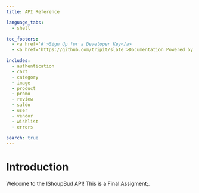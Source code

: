 ```yaml
---
title: API Reference

language_tabs:
  - shell

toc_footers:
  - <a href='#'>Sign Up for a Developer Key</a>
  - <a href='https://github.com/tripit/slate'>Documentation Powered by Slate</a>

includes:
  - authentication
  - cart
  - category
  - image
  - product
  - promo
  - review
  - saldo
  - user
  - vendor
  - wishlist
  - errors

search: true
---
```


# Introduction

Welcome to the IShoupBud API! This is a Final Assigment;.